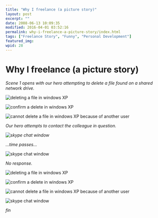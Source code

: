 ```yaml
---
title: "Why I freelance (a picture story)"
layout: post
excerpt: ""
date: 2008-06-13 10:09:35
modified: 2016-04-01 03:52:16
permalink: why-i-freelance-a-picture-story/index.html
tags: ["Freelance Story", "Funny", "Personal Development"]
featured_img: 
wpid: 28
---
```


# Why I freelance (a picture story)

*Scene 1 opens with our hero attempting to delete a file found on a shared network drive.*

![deleting a file in windows XP](/_images/2008/06/step01.jpg)

![confirm a delete in windows XP](/_images/2008/06/step02.jpg)

![cannot delete a file in windows XP because of another user](/_images/2008/06/step03.jpg)

*Our hero attempts to contact the colleague in question.*

*![skype chat window](/_images/2008/06/step04.jpg)*

*…time passes…*

![skype chat window](/_images/2008/06/step05.jpg)

*No response.*

![deleting a file in windows XP](/_images/2008/06/step01.jpg)

![confirm a delete in windows XP](/_images/2008/06/step02.jpg)

![cannot delete a file in windows XP because of another user](/_images/2008/06/step03.jpg)

![skype chat window](/_images/2008/06/step06.jpg)

*fin*